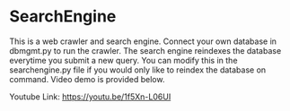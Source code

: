 # SearchEngine

This is a web crawler and search engine. Connect your own database in dbmgmt.py to run the crawler. The search engine reindexes the database everytime you submit a new query. You can modify this in the searchengine.py file if you would only like to reindex the database on command. Video demo is provided below. 

Youtube Link: https://youtu.be/1f5Xn-L06UI

